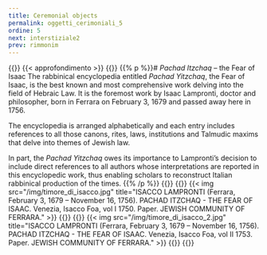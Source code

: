 ```yaml
---
title: Ceremonial objects
permalink: oggetti_cerimoniali_5
ordine: 5
next: interstiziale2
prev: rimmonim
---
```

{{<row class="approfondimento">}}
{{< approfondimento >}}
{{<column1>}}
{{% p %}}# *Pachad Itzchaq* – the Fear of Isaac
The rabbinical encyclopedia entitled *Pachad Yitzchaq*, the Fear of Isaac, is the best known and most comprehensive work delving into the field of Hebraic Law.
It is the foremost work by Isaac Lampronti, doctor and philosopher, born in Ferrara on February 3, 1679 and passed away here in 1756.

The encyclopedia is arranged alphabetically and each entry includes references to all those canons, rites, laws, institutions and Talmudic maxims that delve
into themes of Jewish law.

In part, the *Pachad Yitzchaq* owes its importance to Lampronti’s decision to include direct references to all authors whose interpretations are reported in this
encyclopedic work, thus enabling scholars to reconstruct Italian rabbinical production of the times.
{{% /p %}}
{{</column1>}}
{{<column>}}
{{< img src="/img/timore_di_isacco.jpg" title="ISACCO LAMPRONTI (Ferrara, February 3, 1679 – November 16, 1756). PACHAD ITZCHAQ - THE FEAR OF ISAAC. Venezia, Isacco Foa, vol I 1750. Paper. JEWISH COMMUNITY OF FERRARA." >}}
{{</column>}}
{{<column>}}
{{< img src="/img/timore_di_isacco_2.jpg" title="ISACCO LAMPRONTI (Ferrara, February 3, 1679 – November 16, 1756). PACHAD ITZCHAQ - THE FEAR OF ISAAC. Venezia, Isacco Foa, vol II 1753. Paper. JEWISH COMMUNITY OF FERRARA." >}}
{{</column>}}
{{</row>}}